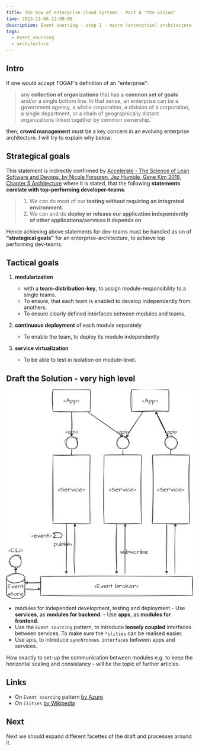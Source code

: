 ```yaml
---
title: The how of enterprise cloud systems - Part A "the vision"
time: 2023-11-08 22:00:00
description: Event sourcing - step 1 - macro (enterprise) architecture
tags:
  - event_sourcing
  - architecture
---
```



## Intro

If one would accept TOGAF's definition of an "enterprise":

 > any **collection of organizations** that has a **common set of goals** and/or a single bottom line. In that sense, an enterprise can be a government agency, a whole corporation, a division of a corporation, a single department, or a chain of geographically distant organizations linked together by common ownership.`

then, **crowd management** must be a key concern in an evolving enterprise architecture. I will try to explain why below:

## Strategical goals

This statement is indirectly confirmed by [Accelerate - The Science of Lean Software and Devops, by Nicole Forsgren, Jez Humble, Gene Kim 2018, Chapter 5 Architecture](https://kevinvecmanis.io/books/management/2020/11/20/Accelerate-Book-Review.html#architecture) where it is stated,
that the following **statements corelate with top-performing developer-teams**:

 > 1. We can do most of our **testing without requiring an integrated environment**.
 > 1. We can and do **deploy or release our application independently of other applications/services it depends on**.

Hence achieving above statements for dev-teams must be handled as on of **"strategical goals"** for an enterprise-architecture, to achieve top performing dev-teams.

## Tactical goals

1. **modularization**
      - with a **team-distribution-key**, to assign module-responsibility to a single teams.
      - To ensure, that each team is enabled to develop independently from anothers.
      - To ensure clearly defined interfaces between modules and teams.

2. **continuous deployment** of each module separately
      - To enable the team, to deploy its module independently

3. **service virtualization**
      - To be able to test in isolation on module-level.

## Draft the Solution - very high level

![Vision](article0003/../article00003/idea.drawio.png)

- modules for independent development, testing and deployment
      - Use **services**, as **modules for backend**.
      - Use **apps**, as **modules for frontend**.
- Use the `Event sourcing` pattern, to introduce **loosely coupled** interfaces between services. To make sure the `*ilities` can be realised easier.
- Use apis, to introduce `synchronous interfaces` between apps and services.

How exactly to set-up the communication between modules
e.g. to keep the horizontal scaling and consistancy - will be the topic of further articles.

## Links

- On `Event sourcing` pattern [by Azure](https://learn.microsoft.com/en-us/azure/architecture/patterns/event-sourcing)
- On `ilities` [by Wikipedia](https://en.wikipedia.org/wiki/List_of_system_quality_attributes#:~:text=Within%20systems%20engineering%2C%20quality%20attributes,many%20of%20the%20words%20share.)

## Next

Next we should expand different facettes of the draft and processes around it.